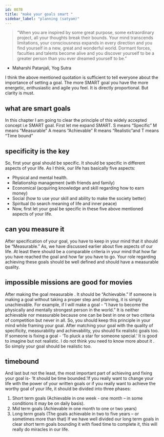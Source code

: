 ```yaml
---
id: 007B
title: "make your goals smart "
sidebar_label: "planning (satyam)"
---
```


> ”When you are inspired by some great purpose, some extraordinary project, all your thoughts break their bounds. Your mind transcends limitations, your consciousness expands in every direction and you find yourself in a new, great and wonderful world. Dormant forces, faculties and talents become alive and you discover yourself to be a greater person than you ever dreamed yourself to be.”

- Maharshi Patanjali, Yog Sutra

I think the above mentioned quotation is sufficient to tell everyone about the importance of setting a goal. The more SMART goal you have the more energetic, enthusiastic and agile you feel. It is directly proportional. But clarity is must.

## what are smart goals

In this chapter I am going to clear the principle of this widely accepted concept i.e
SMART goal. First let me expand SMART.
S means “Specific”
M means “Measurable”
A means “Achievable”
R means “Realistic”and
T means “Time bound”

## specificity is the key

So, first your goal should be specific. It should be specific in different aspects of your life. As I think, our life has basically five aspects:

- Physical and mental health.
- Relationship management (with friends and family)
- Economical (acquiring knowledge and skill regarding how to earn money)
- Social (how to use your skill and ability to make the society better)
- Spiritual (to search meaning of life and inner peace)
- Now, first let your goal be specific in these five above mentioned aspects of your life.

## can you measure it

After specification of your goal, you have to keep in your mind that it should be “Measurable.” As, we have discussed earlier about five aspects of our life. At least there should be a comparable criteria in your mind that how far you have reached the goal and how far you have to go. Your role regarding achieving these goals should be well defined and should have a measurable quality.

## impossible missions are good for movies

After making the goal measurable . It should be “Achievable.” If someone is making a goal without taking a proper step and planning, it is simply unachievable. For example, if I will make a goal - “I have to become the physically and mentally strongest person in the world.” It is neither achievable nor measurable because one can be best in one or two criteria of competition but never in all. So, you should keep this principle in your mind while framing your goal. After matching your goal with the quality of specificity, measurability and achievability, you should fix realistic goals too.
If someone is fixing a goal - ‘To pluck a star for someone special.’ It is good to imagine
but not realistic. I do not think you need to know more about it . So simply your goal should be realistic too.

## timebound

And last but not the least, the most important part of achieving and fixing your goal is-
‘It should be time bounded.’If you really want to change your life with the power of your
written goals or if you really want to achieve the worthy goal of your life, it should be
divided into three phases:

1. Short term goals (Achievable in one week - one month – in some conditions it may be on daily basis).
1. Mid term goals (Achievable in one month to one or two years)
1. Long term goals (The goals achievable in two to five years – or sometimes more than that)
   If we have well divided our long term goals in clear short term goals bounding it with fixed time to complete it, this will really do miracles in our life.
